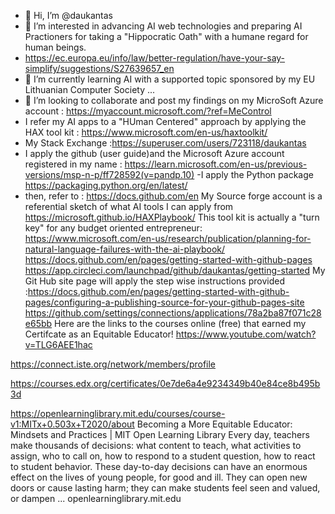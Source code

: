 - 👋 Hi, I’m @daukantas
- 👀 I’m interested in advancing AI web technologies and preparing AI Practioners for taking a "Hippocratic Oath" with a humane regard for human beings. 
- https://ec.europa.eu/info/law/better-regulation/have-your-say-simplify/suggestions/S27639657_en
- 🌱 I’m currently learning AI with a supported topic sponsored by my EU Lithuanian Computer Society ...
- 💞️ I’m looking to collaborate and post my findings on my MicroSoft Azure account : https://myaccount.microsoft.com/?ref=MeControl
- I refer  my AI apps  to a "HUman Centered" approach by applying the HAX tool kit : https://www.microsoft.com/en-us/haxtoolkit/
- My Stack Exchange :https://superuser.com/users/723118/daukantas
- I apply  the github (user guide)and the Microsoft Azure account registered in my name : https://learn.microsoft.com/en-us/previous-versions/msp-n-p/ff728592(v=pandp.10) 
-I apply the Python package  https://packaging.python.org/en/latest/
- then, refer to : https://docs.github.com/en
My Source forge account is a referential sketch of what AI tools I can apply from https://microsoft.github.io/HAXPlaybook/
This tool kit is actually a "turn key" for any budget oriented entrepreneur: https://www.microsoft.com/en-us/research/publication/planning-for-natural-language-failures-with-the-ai-playbook/
https://docs.github.com/en/pages/getting-started-with-github-pages
https://app.circleci.com/launchpad/github/daukantas/getting-started
My Git Hub site page will apply the step wise instructions provided :https://docs.github.com/en/pages/getting-started-with-github-pages/configuring-a-publishing-source-for-your-github-pages-site
https://github.com/settings/connections/applications/78a2ba87f071c28e65bb
Here are the links to the courses  online  (free) that earned my Certifcate
as an Equitable Educator!  https://www.youtube.com/watch?v=TLG6AEE1hac


https://connect.iste.org/network/members/profile


https://courses.edx.org/certificates/0e7de6a4e9234349b40e84ce8b495b3d


https://openlearninglibrary.mit.edu/courses/course-v1:MITx+0.503x+T2020/about
Becoming a More Equitable Educator: Mindsets and Practices | MIT Open Learning Library
Every day, teachers make thousands of decisions: what content to teach, what activities to assign, who to call on, how to respond to a student question, how to react to student behavior. These day-to-day decisions can have an enormous effect on the lives of young people, for good and ill. They can open new doors or cause lasting harm; they can make students feel seen and valued, or dampen ...
openlearninglibrary.mit.edu
<!---
daukantas/daukantas is a ✨ special ✨ repository because its `README.md` (this file) appears on your GitHub profile.
You can click the Preview link to take a look at your changes.
--->
